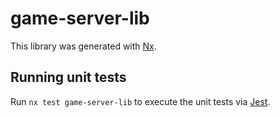 # game-server-lib

This library was generated with [Nx](https://nx.dev).

## Running unit tests

Run `nx test game-server-lib` to execute the unit tests via [Jest](https://jestjs.io).
